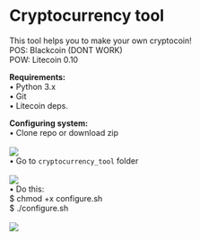 **<h1>Cryptocurrency tool</h1>**

This tool helps you to make your own cryptocoin!</br>
POS: Blackcoin (DONT WORK)</br>
POW: Litecoin 0.10<br/>

**Requirements:**</br>
• Python 3.x</br>
• Git</br>
• Litecoin deps.</br>

**Configuring system:**</br>
• Clone repo or download zip</br></br>
<img src="https://github.com/grumpydevelop/cryptocurrency_tool/blob/master/img/1.png"></br>
• Go to ```cryptocurrency_tool``` folder</br></br>
<img src="https://github.com/grumpydevelop/cryptocurrency_tool/blob/master/img/2.png"></br>
• Do this:</br>
$ chmod +x configure.sh</br>
$ ./configure.sh </br></br>
<img src="https://github.com/grumpydevelop/cryptocurrency_tool/blob/master/img/3.png"></br>

